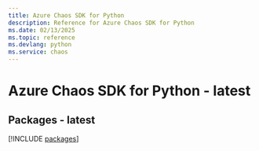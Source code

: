 ```yaml
---
title: Azure Chaos SDK for Python
description: Reference for Azure Chaos SDK for Python
ms.date: 02/13/2025
ms.topic: reference
ms.devlang: python
ms.service: chaos
---
```

# Azure Chaos SDK for Python - latest
## Packages - latest
[!INCLUDE [packages](chaos-index.md)]